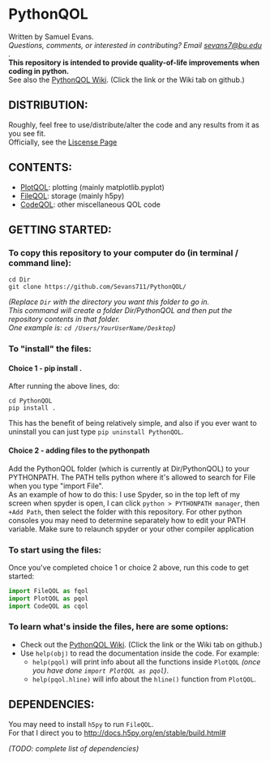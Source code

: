 # PythonQOL

Written by Samuel Evans.  
*Questions, comments, or interested in contributing? Email sevans7@bu.edu .*  
**This repository is intended to provide quality-of-life improvements when coding in python.**  
See also the [PythonQOL Wiki](https://github.com/Sevans711/PythonQOL/wiki). (Click the link or the Wiki tab on github.)

## DISTRIBUTION:  
Roughly, feel free to use/distribute/alter the code and any results from it as you see fit.  
Officially, see the [Liscense Page](https://github.com/Sevans711/PythonQOL/blob/master/LICENSE)

## CONTENTS:  
- [PlotQOL](https://github.com/Sevans711/PythonQOL/wiki/PlotQOL): plotting (mainly matplotlib.pyplot)  
- [FileQOL](https://github.com/Sevans711/PythonQOL/wiki/FileQOL): storage  (mainly h5py)  
- [CodeQOL](https://github.com/Sevans711/PythonQOL/wiki/CodeQOL): other miscellaneous QOL code  

## GETTING STARTED:  
### To copy this repository to your computer do (in terminal / command line):  
```
cd Dir   
git clone https://github.com/Sevans711/PythonQOL/ 
```
_(Replace `Dir` with the directory you want this folder to go in.  
This command will create a folder Dir/PythonQOL and then put the repository contents in that folder.  
One example is: `cd /Users/YourUserName/Desktop`)_  

### To "install" the files:
#### Choice 1 - pip install .
After running the above lines, do:
```
cd PythonQOL
pip install .
```
This has the benefit of being relatively simple, and also if you ever want to uninstall you can just type `pip uninstall PythonQOL`.

#### Choice 2 - adding files to the pythonpath
Add the PythonQOL folder (which is currently at Dir/PythonQOL) to your PYTHONPATH. The PATH tells python where it's allowed to search for File when you type "import File".  
As an example of how to do this: I use Spyder, so in the top left of my screen when spyder is open, I can click `python > PYTHONPATH manager`, then `+Add Path`, then select the folder with this repository. For other python consoles you may need to determine separately how to edit your PATH variable. Make sure to relaunch spyder or your other compiler application

### To start using the files:
Once you've completed choice 1 or choice 2 above, run this code to get started:
```python
import FileQOL as fqol
import PlotQOL as pqol
import CodeQOL as cqol
```

### To learn what's inside the files, here are some options:
- Check out the [PythonQOL Wiki](https://github.com/Sevans711/PythonQOL/wiki). (Click the link or the Wiki tab on github.)
- Use `help(obj)` to read the documentation inside the code. For example:
  - `help(pqol)` will print info about all the functions inside `PlotQOL` _(once you have done `import PlotQOL as pqol`)_.
  - `help(pqol.hline)` will info about the `hline()` function from `PlotQOL`.
  
## DEPENDENCIES:  
You may need to install `h5py` to run `FileQOL`.  
For that I direct you to http://docs.h5py.org/en/stable/build.html#  

_(TODO: complete list of dependencies)_




